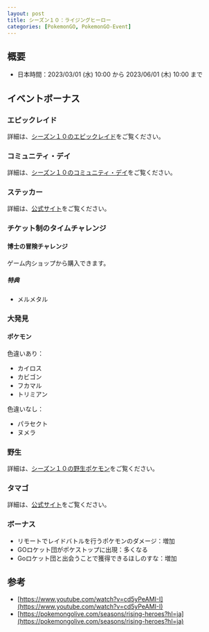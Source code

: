 ```yaml
---
layout: post
title: シーズン１０：ライジングヒーロー
categories: [PokemonGO, PokemonGO-Event]
---
```


## 概要

- 日本時間：2023/03/01 (水) 10:00 から 2023/06/01 (木) 10:00 まで

## イベントボーナス

### エピックレイド

詳細は、[シーズン１０のエピックレイド](https://game-resources.github.io/Post/Season-10-Epic-Raid/)をご覧ください。

### コミュニティ・デイ

詳細は、[シーズン１０のコミュニティ・デイ](https://game-resources.github.io/Post/Season-10-Community-Day/)をご覧ください。

### ステッカー

詳細は、[公式サイト](https://pokemongolive.com/seasons/rising-heroes?hl=ja#stickers)をご覧ください。

### チケット制のタイムチャレンジ

#### 博士の冒険チャレンジ

ゲーム内ショップから購入できます。

##### 特典

- メルメタル

### 大発見

#### ポケモン

色違いあり：

- カイロス
- カビゴン
- フカマル
- トリミアン

色違いなし：

- パラセクト
- ヌメラ

### 野生

詳細は、[シーズン１０の野生ポケモン](https://game-resources.github.io/Post/Season-10-Wild-Pokemon/)をご覧ください。

### タマゴ

詳細は、[公式サイト](https://pokemongolive.com/seasons/rising-heroes?hl=ja#eggs)をご覧ください。

### ボーナス

- リモートでレイドバトルを行うポケモンのダメージ：増加
- GOロケット団がポケストップに出現：多くなる
- Goロケット団と出会うことで獲得できるほしのすな：増加

## 参考

- [https://www.youtube.com/watch?v=cd5yPeAMI-I](https://www.youtube.com/watch?v=cd5yPeAMI-I)
- [https://pokemongolive.com/seasons/rising-heroes?hl=ja](https://pokemongolive.com/seasons/rising-heroes?hl=ja)